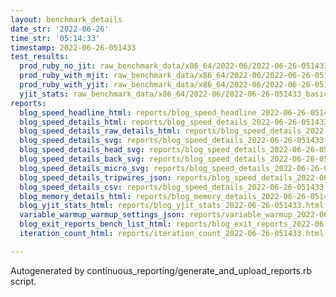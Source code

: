 ```yaml
---
layout: benchmark_details
date_str: '2022-06-26'
time_str: '05:14:33'
timestamp: 2022-06-26-051433
test_results:
  prod_ruby_no_jit: raw_benchmark_data/x86_64/2022-06/2022-06-26-051433_basic_benchmark_prod_ruby_no_jit.json
  prod_ruby_with_mjit: raw_benchmark_data/x86_64/2022-06/2022-06-26-051433_basic_benchmark_prod_ruby_with_mjit.json
  prod_ruby_with_yjit: raw_benchmark_data/x86_64/2022-06/2022-06-26-051433_basic_benchmark_prod_ruby_with_yjit.json
  yjit_stats: raw_benchmark_data/x86_64/2022-06/2022-06-26-051433_basic_benchmark_yjit_stats.json
reports:
  blog_speed_headline_html: reports/blog_speed_headline_2022-06-26-051433.html
  blog_speed_details_html: reports/blog_speed_details_2022-06-26-051433.html
  blog_speed_details_raw_details_html: reports/blog_speed_details_2022-06-26-051433.raw_details.html
  blog_speed_details_svg: reports/blog_speed_details_2022-06-26-051433.svg
  blog_speed_details_head_svg: reports/blog_speed_details_2022-06-26-051433.head.svg
  blog_speed_details_back_svg: reports/blog_speed_details_2022-06-26-051433.back.svg
  blog_speed_details_micro_svg: reports/blog_speed_details_2022-06-26-051433.micro.svg
  blog_speed_details_tripwires_json: reports/blog_speed_details_2022-06-26-051433.tripwires.json
  blog_speed_details_csv: reports/blog_speed_details_2022-06-26-051433.csv
  blog_memory_details_html: reports/blog_memory_details_2022-06-26-051433.html
  blog_yjit_stats_html: reports/blog_yjit_stats_2022-06-26-051433.html
  variable_warmup_warmup_settings_json: reports/variable_warmup_2022-06-26-051433.warmup_settings.json
  blog_exit_reports_bench_list_html: reports/blog_exit_reports_2022-06-26-051433.bench_list.html
  iteration_count_html: reports/iteration_count_2022-06-26-051433.html

---
```

Autogenerated by continuous_reporting/generate_and_upload_reports.rb script.
